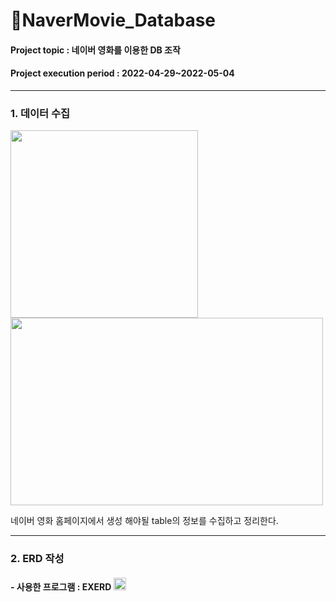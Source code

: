 # 📄NaverMovie_Database
#### Project topic : 네이버 영화를 이용한 DB 조작
#### Project execution period : 2022-04-29~2022-05-04
-------------------------------
### 1. 데이터 수집
<img src = "https://user-images.githubusercontent.com/97499271/166864754-9f5210ca-2c5c-48aa-9f5c-2f7c08be76f3.png" width="300" height="300"/> <img src = "https://user-images.githubusercontent.com/97499271/166864757-5ede9c0d-f671-4c92-a092-aee15ac9815b.png" width="500" height="300"/>

네이버 영화 홈페이지에서 생성 해야될 table의 정보를 수집하고 정리한다.

-------------------------------
### 2. ERD 작성
#### - 사용한 프로그램 : EXERD <img src = "https://user-images.githubusercontent.com/97499271/166865359-0b33d34d-b67b-45e5-8eeb-07e608f193b4.png" width="20" height="20"/>

